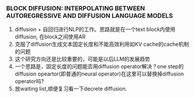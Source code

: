 ### BLOCK DIFFUSION: INTERPOLATING BETWEEN AUTOREGRESSIVE AND DIFFUSION LANGUAGE MODELS
1. diffusion + 自回归进行NLP的工作。思路就是在一个text block内使用diffusion, 在block之间使用AR
2. 克服了diffusion生成文本固定长度和不能高效利用如KV cache的cache机制的问题
3. 这个研究方向还是比较重要的，可能是以后LLM的发展趋势
4. 一个思路是，固定长度的问题能否用diffusion operator解决？one step的diffusion opeartor(即普通的neural operator)在这里可以替换掉diffusion operator吗?
5. 放waiting list,顺便复习看一下decrete diffusion.